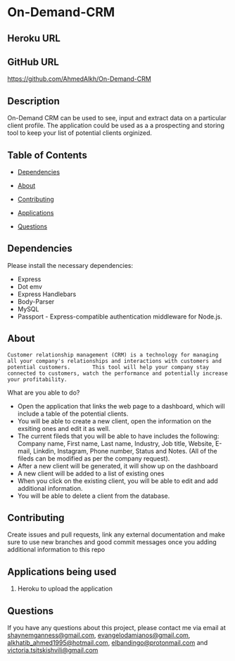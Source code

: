 # On-Demand-CRM
## Heroku URL


## GitHub URL
https://github.com/AhmedAlkh/On-Demand-CRM

  ## Description
On-Demand CRM can be used to see, input and extract data on a particular client profile. The application could be used as a a prospecting and storing tool to keep your list of potential clients orginized. 

## Table of Contents 
  
  * [Dependencies](#dependencies)
  
  * [About](#about)

  * [Contributing](#contributing)
  
  * [Applications](#applications)
  
  * [Questions](#questions)
  
  ## Dependencies
  
  Please install the necessary dependencies:
  - Express
  - Dot emv
  - Express Handlebars
  - Body-Parser
  - MySQL
  - Passport - Express-compatible authentication middleware for Node.js.
  
  ## About
  
    Customer relationship management (CRM) is a technology for managing all your company's relationships and interactions with customers and potential customers.       This tool will help your company stay connected to customers, watch the performance and potentially increase your profitability. 
  
  What are you able to do?
  - Open the application that links the web page to a dashboard, which will include a table of the potential clients. 
  - You will be able to create a new client, open the information on the exsiting ones and edit it as well. 
  - The current fileds that you will be able to have includes the following: Company name, First name, Last name, Industry, Job title, Website, E-mail, Linkdin, Instagram, Phone number, Status and Notes. (All of the fileds can be modified as per the company request).
  - After a new client will be generated, it will show up on the dashboard 
  - A new client will be added to a list of existing ones
  - When you click on the existing client, you will be able to edit and add additional information. 
  - You will be able to delete a client from the database.
    
  ## Contributing
  
  Create issues and pull requests, link any external documentation and make sure to use new branches and good commit messages once you adding additional information to this repo
  
  ## Applications being used 
  
1. Heroku to upload the application 
  
  ## Questions
  
  If you have any questions about this project, please contact me via email at shaynemganness@gmail.com, evangelodamianos@gmail.com, alkhatib_ahmed1995@hotmail.com, 
  elbandingo@protonmail.com and victoria.tsitskishvili@gmail.com 
